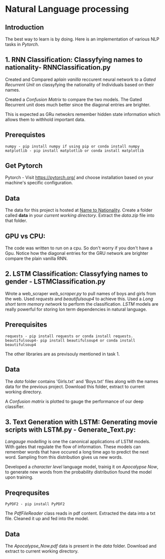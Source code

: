 # Natural Language processing

## Introduction 

The best way to learn is by doing. Here is an implementation of various NLP tasks in *Pytorch*. 

## 1. RNN Classification: Classyfying names to nationality- RNNClassification.py

Created and Compared a*plain vanilla* reccurent neural network to a *Gated Recurrent Unit* on classyfying
the nationality of Individuals based on their names. 

Created a *Confusion Matrix* to compare the two models. The Gated Recurrent unit does much better since the diagonal entries are brighter.

This is expected as GRu netwokrs remember hidden state information which allows them to withhold important data.

## Prerequistes 

```
numpy - pip install numpy if using pip or conda install numpy 
matplotlib - pip install matplotlib or conda install matplotlib
```
## Get Pytorch

Pytorch - Visit <https://pytorch.org/> and choose installation based on your machine's specific configuration.

## Data

The data for this project is hosted at [Name to Nationality](https://download.pytorch.org/tutorial/data.zip).
Create a folder called **data** in your *current working directory*. 
Extract the *data.zip* file into that folder. 

## GPU vs CPU:

The code was written to run on a cpu. So don't worry if you don't have a Gpu. 
Notice how the diagonal entries for the GRU network are brighter compare the plain vanilla RNN.

## 2. LSTM Classification: Classyfying names to gender - LSTMClassification.py

Wrote a web_scraper *web_scraper.py* to pull names of boys and girls from the web. Used *requests* and *beautifulsoup4* to achieve this.
Used a *Long short term memory network* to perform the classification. *LSTM* models are really powerful for storing lon term dependencies in natural language. 

## Prerequisites 

```
requests - pip install requests or conda install requests.
beautifulsoup4- pip install beautifulsoup4 or conda install beautifulsoup4
```
The other libraries are as previsouly mentioned in task 1. 

## Data

The *data* folder contains 'Girls.txt' and 'Boys.txt' files along with the names data for the previous project. Download this folder, extract to current working directory. 

A *Confusion matrix* is plotted to gauge the performance of our deep classifier.

## 3. Text Generation with LSTM: Generating movie scripts with LSTM.py - Generate_Text.py:

*Langauge modelling* is one the canonical applications of LSTM models. With gates that regulate the flow of information. These models 
can remember words that have occured a long time ago to predict the next word. Sampling from this distribution gives us new words. 

Developed a *character level* language model, trainig it on *Apocalypse Now*, to generate new words from the probability distribution 
found the model upon training. 

## Preqrequsites

```
PyPDF2 - pip install PyPDF2
```
The *PdfFileReader* class reads in pdf content. Extracted the data into a txt file. Cleaned it up and fed into the model. 

## Data

The *Apocalypse_Now.pdf* data is present in the *data* folder. Download and extract to current working directory.



